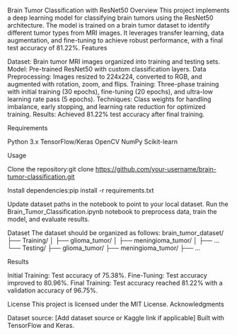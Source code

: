 
Brain Tumor Classification with ResNet50
Overview
This project implements a deep learning model for classifying brain tumors using the ResNet50 architecture. The model is trained on a brain tumor dataset to identify different tumor types from MRI images. It leverages transfer learning, data augmentation, and fine-tuning to achieve robust performance, with a final test accuracy of 81.22%.
Features

Dataset: Brain tumor MRI images organized into training and testing sets.
Model: Pre-trained ResNet50 with custom classification layers.
Data Preprocessing: Images resized to 224x224, converted to RGB, and augmented with rotation, zoom, and flips.
Training: Three-phase training with initial training (30 epochs), fine-tuning (20 epochs), and ultra-low learning rate pass (5 epochs).
Techniques: Class weights for handling imbalance, early stopping, and learning rate reduction for optimized training.
Results: Achieved 81.22% test accuracy after final training.

Requirements

Python 3.x
TensorFlow/Keras
OpenCV
NumPy
Scikit-learn

Usage

Clone the repository:git clone https://github.com/your-username/brain-tumor-classification.git


Install dependencies:pip install -r requirements.txt


Update dataset paths in the notebook to point to your local dataset.
Run the Brain_Tumor_Classification.ipynb notebook to preprocess data, train the model, and evaluate results.

Dataset
The dataset should be organized as follows:
brain_tumor_dataset/
├── Training/
│   ├── glioma_tumor/
│   ├── meningioma_tumor/
│   ├── ...
└── Testing/
    ├── glioma_tumor/
    ├── meningioma_tumor/
    ├── ...

Results

Initial Training: Test accuracy of 75.38%.
Fine-Tuning: Test accuracy improved to 80.96%.
Final Training: Test accuracy reached 81.22% with a validation accuracy of 96.75%.

License
This project is licensed under the MIT License.
Acknowledgments

Dataset source: [Add dataset source or Kaggle link if applicable]
Built with TensorFlow and Keras.
